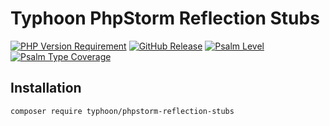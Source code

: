 # Typhoon PhpStorm Reflection Stubs

[![PHP Version Requirement](https://img.shields.io/packagist/dependency-v/typhoon/phpstorm-reflection-stubs/php)](https://packagist.org/packages/typhoon/phpstorm-reflection-stubs)
[![GitHub Release](https://img.shields.io/github/v/release/typhoon-php/phpstorm-reflection-stubs)](https://github.com/typhoon-php/phpstorm-reflection-stubs/releases)
[![Psalm Level](https://shepherd.dev/github/typhoon-php/phpstorm-reflection-stubs/level.svg)](https://shepherd.dev/github/typhoon-php/phpstorm-reflection-stubs)
[![Psalm Type Coverage](https://shepherd.dev/github/typhoon-php/phpstorm-reflection-stubs/coverage.svg)](https://shepherd.dev/github/typhoon-php/phpstorm-reflection-stubs)

## Installation

```shell
composer require typhoon/phpstorm-reflection-stubs
```
